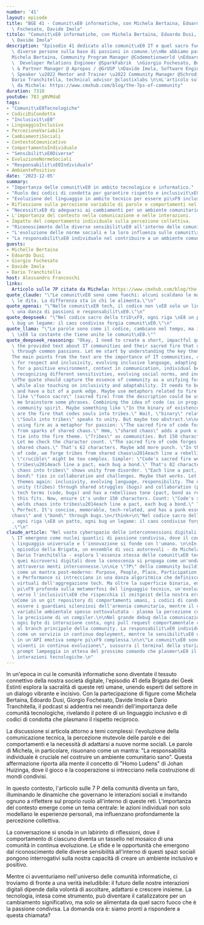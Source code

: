 ```yaml
---
number: '41'
layout: episode
title: "BGE 41 - Comunit\xE0 informatiche, con Michela Bertaina, Edoardo Dusi, Giorgio\
  \ Fochesato, Davide Imola"
titolo: "Comunit\xE0 informatiche, con Michela Bertaina, Edoardo Dusi, Giorgio Fochesato,\
  \ Davide Imola"
description: "Episodio 41 dedicato alle comunit\xE0 IT e quel sacro fuoco che unisce\
  \ diverse persone sulla base di passioni in comune.\n\nNe abbiamo parlato con:\n\
  Michela Bertaina, Community Program Manager @Codemotionworld \nEdoardo Dusi, @edodusi\
  \  Developer Relations Engineer @SparkFabrik  \nGiorgio Fochesato, Business Development\
  \ & Partner Manager @ Apropos / @GrUSP \nDavide Imola, Software Engineer \u2022\
  \ Speaker \u2022 Mentor and Trainer \u2022 Community Manager @SchrodingerHat  \n\
  Dario Tranchitella, technical advisor @clastixlabs \n\nL'articolo sulle 7 P citato\
  \ da Michela: https://www.cmxhub.com/blog/the-7ps-of-community"
duration: 7310
youtube: 78J_gNVMdaE
tags:
- "Comunit\xE0Tecnologiche"
- CodiciDiCondotta
- "Inclusivit\xE0"
- LinguaggioInclusivo
- PercezioneVariabile
- CambiamentiSociali
- ContestoComunicativo
- ComportamentoIndividuale
- "Sensibilit\xE0Diverse"
- EvoluzioneNormeSociali
- "Responsabilit\xE0Individuale"
- AmbientePositivo
date: '2023-12-05'
summary:
- "Importanza delle comunit\xE0 in ambito tecnologico e informatico."
- "Ruolo dei codici di condotta per garantire rispetto e inclusivit\xE0."
- "Evoluzione del linguaggio in ambito tecnico per essere pi\xF9 inclusivi."
- Riflessione sulla percezione variabile di parole e comportamenti nel tempo.
- "Necessit\xE0 di adeguarsi ai cambiamenti per un ambiente comunitario positivo."
- L'importanza del contesto nella comunicazione e nelle interazioni.
- Impatto del comportamento individuale sulla percezione collettiva.
- "Riconoscimento delle diverse sensibilit\xE0 all'interno delle comunit\xE0."
- "L'evoluzione delle norme sociali e la loro influenza sulle comunit\xE0."
- "La responsabilit\xE0 individuale nel contribuire a un ambiente comunitario sano."
guests:
- Michelle Bertaina
- Edoardo Dusi
- Giorgio Fochesato
- Davide Imola
- Dario Tranchitella
host: Alessandro Franceschi
links:
  Articolo sulle 7P citato da Michela: https://www.cmxhub.com/blog/the-7ps-of-community
quote_claude: "\"Le comunit\xE0 sono come fuochi: alcuni scaldano le mani, altri bruciano\
  \ le dita. La differenza sta in chi le alimenta.\"\n"
quote_openai: "\"Nelle comunit\xE0 tech, il codice non \xE8 solo un linguaggio, ma\
  \ una danza di passioni e responsabilit\xE0.\"\n"
quote_deepseek: "\"Nel codice sacro della trib\xF9, ogni riga \xE8 un patto, ogni\
  \ bug un legame: il caos condiviso forgia comunit\xE0.\"\n"
quote_llama: "\"Le parole sono come il codice, cambiano nel tempo, ma il rispetto\
  \ \xE8 la costante che tiene unite le comunit\xE0.\""
quote_deepseek_reasoning: "Okay, I need to create a short, impactful quote based on\
  \ the provided text about IT communities and their sacred fire that unites people\
  \ through common passions. Let me start by understanding the key themes here.\n\n\
  The main points from the text are the importance of IT communities, codes of conduct\
  \ for respect and inclusivity, evolving inclusive language, adapting to changes\
  \ for a positive environment, context in communication, individual behavior's impact,\
  \ recognizing different sensitivities, evolving social norms, and individual responsibility.\n\
  \nThe quote should capture the essence of community as a unifying force with passion,\
  \ while also touching on inclusivity and adaptability. It needs to be concise, memorable,\
  \ and have a bit of a punk edge. Maybe use metaphors related to fire or code. Words\
  \ like \"fuoco sacro\" (sacred fire) from the description could be useful.\n\nLet\
  \ me brainstorm some phrases. Combining the idea of code (as in programming) with\
  \ community spirit. Maybe something like \"In the binary of existence, communities\
  \ are the fire that codes souls into tribes.\" Wait, \"binary\" relates to tech.\
  \ \"Souls into tribes\" speaks to unity. But maybe too abstract.\n\nAlternatively,\
  \ using fire as a metaphor for passion: \"The sacred fire of code forges tribes\
  \ from sparks of shared chaos.\" Hmm, \"shared chaos\" adds a punk vibe. \"Sparks\"\
  \ tie into the fire theme. \"Tribes\" as communities. But 150 characters is tight.\
  \ Let me check the character count. \"The sacred fire of code forges tribes from\
  \ shared chaos.\" That's 62 characters. Maybe add more punch. \"In the crucible\
  \ of code, we forge tribes from shared chaos\u2014each line a rebellion.\" Wait,\
  \ \"crucible\" might be too complex. Simpler: \"Code's sacred fire welds chaos into\
  \ tribes\u2014each line a pact, each bug a bond.\" That's 82 characters. \"Welds\
  \ chaos into tribes\" shows unity from disorder. \"Each line a pact, each bug a\
  \ bond\" ties in collaboration and challenges. Maybe that works. Let me check the\
  \ themes again: inclusivity, evolving language, responsibility. The quote emphasizes\
  \ unity (tribes) through shared struggles (bugs) and collaboration (pact). It uses\
  \ tech terms (code, bugs) and has a rebellious tone (pact, bond as rebellion). Yeah,\
  \ this fits. Now, ensure it's under 150 characters. Count: \"Code's sacred fire\
  \ welds chaos into tribes\u2014each line a pact, each bug a bond.\" That's 89 characters.\
  \ Perfect. It's concise, memorable, tech-related, and has a punk essence with \"\
  chaos\" and \"bond\" through bugs.\n</think>\n\"Nel codice sacro della trib\xF9\
  , ogni riga \xE8 un patto, ogni bug un legame: il caos condiviso forgia comunit\xE0\
  .\"\n"
claude_article: "Nel vasto cyberspazio delle interconnessioni digitali, le comunit\xE0\
  \ IT emergono come nuclei quantici di passione condivisa, dove il codice diventa\
  \ linguaggio universale e l'innovazione si fonde con l'umano. \n\nIn questo quarantunesimo\
  \ episodio della Brigata, un ensemble di voci autorevoli - da Michela Bertaina a\
  \ Dario Tranchitella - esplora l'essenza stessa delle comunit\xE0 tecnologiche,\
  \ quei microversi digitali dove la conoscenza si propaga come un'onda quantistica\
  \ attraverso menti interconnesse.\n\nLe \"7P\" della community building risuonano\
  \ come un mantra post-moderno: Purpose, People, Place, Participation, Policy, Promotion\
  \ e Performance si intrecciano in una danza algoritmica che definisce gli spazi\
  \ virtuali dell'aggregazione tech. Ma oltre la superficie binaria, emerge una riflessione\
  \ pi\xF9 profonda sulla metamorfosi del linguaggio tecnico, un'evoluzione darwiniana\
  \ verso l'inclusivit\xE0 che rispecchia il zeitgeist della nostra era digitale.\n\
  \nCome in un git repository di comportamenti umani, i codici di condotta si rivelano\
  \ essere i guardiani silenziosi dell'armonia comunitaria, mentre il contesto - quella\
  \ variabile ambientale spesso sottovalutata - plasma la percezione collettiva con\
  \ la precisione di un compiler.\n\nNel grande debug della comunicazione moderna,\
  \ ogni byte di interazione conta, ogni pull request comportamentale contribuisce\
  \ al branch principale della community. La responsabilit\xE0 individuale si manifesta\
  \ come un servizio in continuo deployment, mentre le sensibilit\xE0 diverse si interfacciano\
  \ in un'API emotiva sempre pi\xF9 complessa.\n\n\"Le comunit\xE0 sono organismi\
  \ viventi in continua evoluzione\", sussurra il terminal della storia, mentre il\
  \ prompt lampeggia in attesa del prossimo comando che plasmer\xE0 il futuro delle\
  \ interazioni tecnologiche.\n"
---
```

In un'epoca in cui le comunità informatiche sono diventate il tessuto connettivo della nostra società digitale, l'episodio 41 della Brigata dei Geek Estinti esplora la sacralità di queste reti umane, unendo esperti del settore in un dialogo vibrante e incisivo. Con la partecipazione di figure come Michela Bertaina, Edoardo Dusi, Giorgio Fochesato, Davide Imola e Dario Tranchitella, il podcast si addentra nei meandri dell'importanza delle comunità tecnologiche, rivelando il potere di un linguaggio inclusivo e di codici di condotta che plasmano il rispetto reciproco.

La discussione si articola attorno a temi complessi: l'evoluzione della comunicazione tecnica, la percezione mutevole delle parole e dei comportamenti e la necessità di adattarsi a nuove norme sociali. Le parole di Michela, in particolare, risuonano come un mantra: "La responsabilità individuale è cruciale nel costruire un ambiente comunitario sano". Questa affermazione riporta alla mente il concetto di "Homo Ludens" di Johan Huizinga, dove il gioco e la cooperazione si intrecciano nella costruzione di mondi condivisi.

In questo contesto, l'articolo sulle 7 P della comunità diventa un faro, illuminando le dinamiche che governano le interazioni sociali e invitando ognuno a riflettere sul proprio ruolo all'interno di queste reti. L'importanza del contesto emerge come un tema centrale: le azioni individuali non solo modellano le esperienze personali, ma influenzano profondamente la percezione collettiva.

La conversazione si snoda in un labirinto di riflessioni, dove il comportamento di ciascuno diventa un tassello nel mosaico di una comunità in continua evoluzione. Le sfide e le opportunità che emergono dal riconoscimento delle diverse sensibilità all'interno di questi spazi sociali pongono interrogativi sulla nostra capacità di creare un ambiente inclusivo e positivo.

Mentre ci avventuriamo nell'universo delle comunità informatiche, ci troviamo di fronte a una verità ineludibile: il futuro delle nostre interazioni digitali dipende dalla volontà di ascoltare, adattarsi e crescere insieme. La tecnologia, intesa come strumento, può diventare il catalizzatore per un cambiamento significativo, ma solo se alimentata da quel sacro fuoco che è la passione condivisa. La domanda ora è: siamo pronti a rispondere a questa chiamata?
